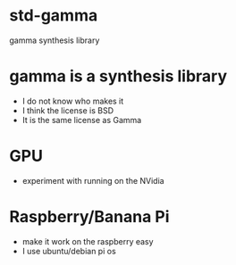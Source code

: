 # std-gamma
gamma synthesis library

# gamma is a synthesis library
* I do not know who makes it
* I think the license is BSD
* It is the same license as Gamma

# GPU
* experiment with running on the NVidia

# Raspberry/Banana Pi
* make it work on the raspberry easy
* I use ubuntu/debian pi os
